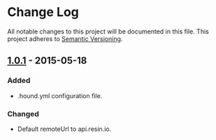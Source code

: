 # Change Log

All notable changes to this project will be documented in this file.
This project adheres to [Semantic Versioning](http://semver.org/).

## [1.0.1] - 2015-05-18

### Added
- .hound.yml configuration file.

### Changed
- Default remoteUrl to api.resin.io.

[1.0.1]: https://github.com/resin-io/resin-settings-client/compare/v1.0.0...v1.0.1
